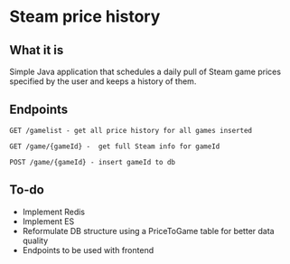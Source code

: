 # Steam price history

## What it is
 
Simple Java application that schedules a daily pull of Steam game prices specified by the user and keeps a history of them.

## Endpoints

```
GET /gamelist - get all price history for all games inserted
```

```
GET /game/{gameId} -  get full Steam info for gameId

```

```
POST /game/{gameId} - insert gameId to db

```

## To-do

- Implement Redis
- Implement ES
- Reformulate DB structure using a PriceToGame table for better data quality
- Endpoints to be used with frontend